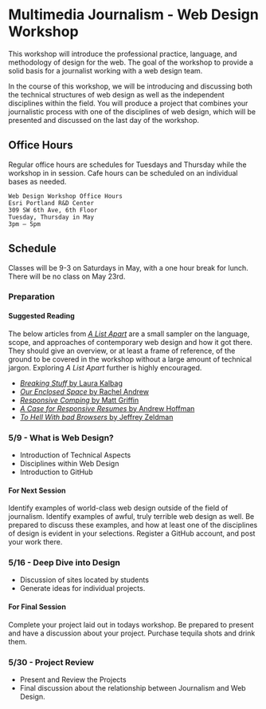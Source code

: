 


# Multimedia Journalism - Web Design Workshop

This workshop will introduce the professional practice, language, and methodology of design for the web. The goal of the workshop to provide a solid basis for a journalist working with a web design team.

In the course of this workshop, we will be introducing and discussing both the technical structures of web design as well as the independent disciplines within the field. You will produce a project that combines your journalistic process with one of the disciplines of web design, which will be presented and discussed on the last day of the workshop.

## Office Hours

Regular office hours are schedules for Tuesdays and Thursday while the workshop in in session. Cafe hours can be scheduled on an individual bases as needed.

```
Web Design Workshop Office Hours
Esri Portland R&D Center
309 SW 6th Ave, 6th Floor
Tuesday, Thursday in May
3pm – 5pm
```

## Schedule

Classes will be 9-3 on Saturdays in May, with a one hour break for lunch. There will be no class on May 23rd.

### Preparation

#### Suggested Reading

The below articles from [_A List Apart_](http://alistapart.com/) are a small sampler on the language, scope, and approaches of contemporary web design and how it got there. They should give an overview, or at least a frame of reference, of the ground to be covered in the workshop without a large amount of technical jargon. Exploring _A List Apart_ further is highly encouraged.

- [_Breaking Stuff_ by Laura Kalbag](http://alistapart.com/column/breaking-stuff)
- [_Our Enclosed Space_ by Rachel Andrew](http://alistapart.com/column/our-enclosed-space)
- [_Responsive Comping_ by Matt Griffin](http://alistapart.com/article/responsive-comping-obtaining-signoff-with-mockups)
- [_A Case for Responsive Resumes_ by Andrew Hoffman](http://alistapart.com/article/a-case-for-responsive-resumes)
- [_To Hell With bad Browsers_ by Jeffrey Zeldman](http://alistapart.com/article/tohell)

### 5/9 - What is Web Design?

- Introduction of Technical Aspects
- Disciplines within Web Design
- Introduction to GitHub

#### For Next Session

Identify examples of world-class web design outside of the field of journalism. Identify examples of awful, truly terrible web design as well. Be prepared to discuss these examples, and how at least one of the disciplines of design is evident in your selections. Register a GitHub account, and post your work there.

### 5/16 - Deep Dive into Design

- Discussion of sites located by students
- Generate ideas for individual projects.

#### For Final Session

Complete your project laid out in todays workshop. Be prepared to present and have a discussion about your project. Purchase tequila shots and drink them.

### 5/30 - Project Review

- Present and Review the Projects
- Final discussion about the relationship between Journalism and Web Design.
